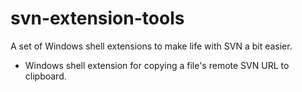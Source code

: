 # svn-extension-tools

A set of Windows shell extensions to make life with SVN a bit easier.

- Windows shell extension for copying a file's remote SVN URL to clipboard.
